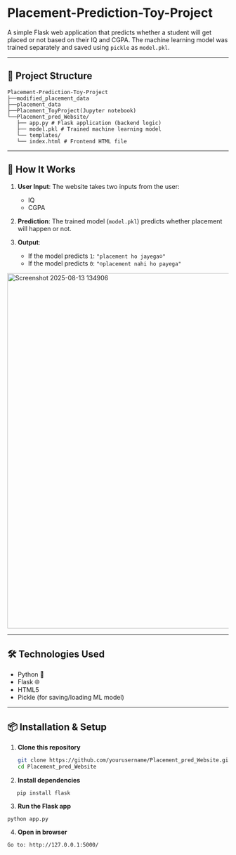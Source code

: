 # Placement-Prediction-Toy-Project
A simple Flask web application that predicts whether a student will get placed or not based on their IQ and CGPA.
The machine learning model was trained separately and saved using `pickle` as `model.pkl`.

---

## 📂 Project Structure
```
Placement-Prediction-Toy-Project
├──modified_placement_data
├──placement_data
├──Placement_ToyProject(Jupyter notebook)
└──Placement_pred_Website/
   ├── app.py # Flask application (backend logic)
   ├── model.pkl # Trained machine learning model
   └── templates/
   └── index.html # Frontend HTML file
```


---

## 🚀 How It Works
1. **User Input**: The website takes two inputs from the user:
   - IQ
   - CGPA

2. **Prediction**: The trained model (`model.pkl`) predicts whether placement will happen or not.

3. **Output**:
   - If the model predicts `1`: `"placement ho jayega☺️"`
   - If the model predicts `0`: `"☹️placement nahi ho payega"`
<img width="1513" height="809" alt="Screenshot 2025-08-13 134906" src="https://github.com/user-attachments/assets/c10fad0c-dbb3-49da-88ec-a8bfb1a233d3" />

---

## 🛠️ Technologies Used
- Python 🐍
- Flask 🌐
- HTML5
- Pickle (for saving/loading ML model)

---

## 📦 Installation & Setup

1. **Clone this repository**  
   ```bash
   git clone https://github.com/yourusername/Placement_pred_Website.git
   cd Placement_pred_Website

2. **Install dependencies**
```
   pip install flask
```

3. **Run the Flask app**
```
python app.py
```
4. **Open in browser**
```
Go to: http://127.0.0.1:5000/
```
   
